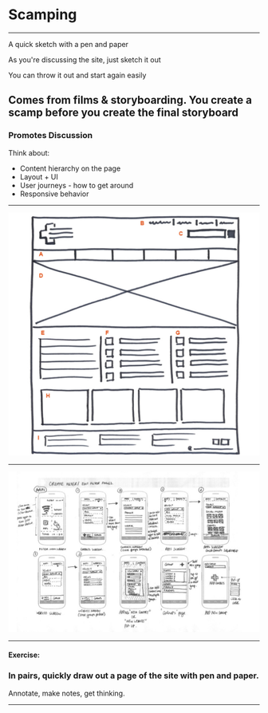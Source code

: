 # Scamping
---

A quick sketch with a pen and paper

As you're discussing the site, just sketch it out

You can throw it out and start again easily

Comes from films & storyboarding. You create a scamp before you create the final storyboard
---

### Promotes Discussion

Think about:

- Content hierarchy on the page
- Layout + UI
- User journeys - how to get around
- Responsive behavior

---

![Simple scamp](resources/simpleScamp.png)

---

![Detailed Scamp](resources/detailScamp.png)

---

#### Exercise:

### In pairs, quickly draw out a page of the site with pen and paper.

Annotate, make notes, get thinking.

---